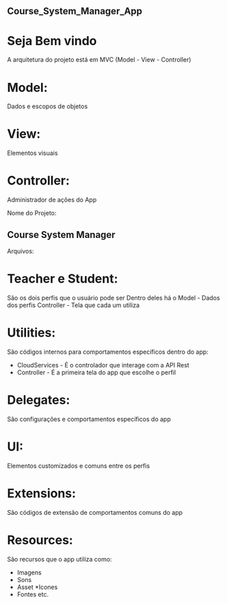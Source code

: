 ## Course_System_Manager_App

# Seja Bem vindo

 A arquitetura do projeto está em MVC (Model - View - Controller)
# Model: 
Dados e escopos de objetos
# View: 
Elementos visuais
# Controller: 
Administrador de ações do App

Nome do Projeto:
## Course System Manager
Arquivos:
# Teacher e Student:
São os dois perfis que o usuário pode ser
Dentro deles há o Model - Dados dos perfis
Controller - Tela que cada um utiliza
# Utilities:
São códigos internos para comportamentos específicos dentro do app:
* CloudServices - É o controlador que interage com a API Rest
* Controller - É a primeira tela do app que escolhe o perfil
# Delegates:
São configurações e comportamentos  específicos do app
# UI:
Elementos customizados e comuns entre os perfis
# Extensions:
São códigos de extensão de comportamentos comuns do app
# Resources:
São recursos que o app utiliza como:
* Imagens
* Sons
* Asset
*Icones
* Fontes 
etc.
